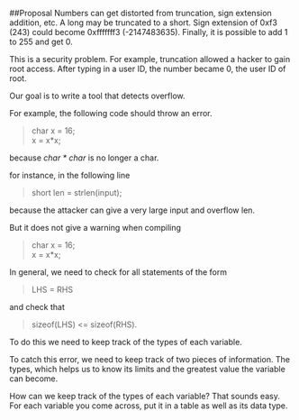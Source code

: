##Proposal
Numbers can get distorted from truncation, sign extension addition, etc. A long may be truncated to a short. Sign extension of 0xf3 (243) could become 0xfffffff3 (-2147483635). Finally, it is possible to add 1 to 255 and get 0.

This is a security problem. For example, truncation allowed a hacker to gain root access. After typing in a user ID, the number became 0, the user ID of root. 

Our goal is to write a tool that detects overflow.

For example, the following code should throw an error.
> char x = 16;  
x = x*x;  

because _char * char_ is no longer a char.

for instance, in the following line
> short len = strlen(input);

because the attacker can give a very large input and overflow len.

But it does not give a warning when compiling
> char x = 16;  
x = x*x;  


In general, we need to check for all statements of the form 
> LHS = RHS

and check that 

> sizeof(LHS) <= sizeof(RHS).

To do this we need to keep track of the types of each variable.
        


To catch this error, we need to keep track of two pieces of information. The types, which helps us to know its limits and the greatest value the variable can become.

How can we keep track of the types of each variable? That sounds easy. For each variable you come across, put it in a table as well as its data type. 

